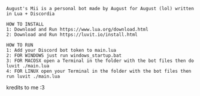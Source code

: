 	August's Mii is a personal bot made by August for August (lol) written in Lua + Discordia

	HOW TO INSTALL
	1: Download and Run https://www.lua.org/download.html
	2: Download and Run https://luvit.io/install.html

	HOW TO RUN
	1: Add your Discord bot token to main.lua
	2: FOR WINDOWS just run windows_startup.bat
	3: FOR MACOSX open a Terminal in the folder with the bot files then do luvit ./main.lua
	4: FOR LINUX open your Terminal in the folder with the bot files then run luvit ./main.lua















kredits to me :3
